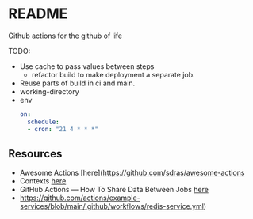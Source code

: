 # README

Github actions for the github of life  

TODO:

* Use cache to pass values between steps
  * refactor build to make deployment a separate job.
* Reuse parts of build in ci and main.
* working-directory
* env
    ```yaml
    on:
      schedule:
      - cron: "21 4 * * *"
    ```

## Resources

* Awesome Actions [here](https://github.com/sdras/awesome-actions
* Contexts [here](https://docs.github.com/en/actions/learn-github-actions/contexts)
* GitHub Actions — How To Share Data Between Jobs [here](https://levelup.gitconnected.com/github-actions-how-to-share-data-between-jobs-fc1547defc3e)
* https://github.com/actions/example-services/blob/main/.github/workflows/redis-service.yml)